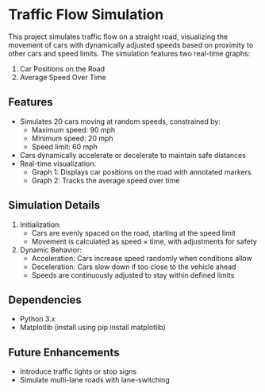 # Traffic Flow Simulation

This project simulates traffic flow on a straight road, visualizing the movement of cars with dynamically adjusted speeds based on proximity to other cars and speed limits.
The simulation features two real-time graphs:
1. Car Positions on the Road
2. Average Speed Over Time


## Features
* Simulates 20 cars moving at random speeds, constrained by:
    * Maximum speed: 90 mph
    * Minimum speed: 20 mph
    * Speed limit: 60 mph
* Cars dynamically accelerate or decelerate to maintain safe distances
* Real-time visualization:
    * Graph 1: Displays car positions on the road with annotated markers
    * Graph 2: Tracks the average speed over time


## Simulation Details
1. Initialization:
    * Cars are evenly spaced on the road, starting at the speed limit
    * Movement is calculated as speed × time, with adjustments for safety
2. Dynamic Behavior:
    * Acceleration: Cars increase speed randomly when conditions allow
    * Deceleration: Cars slow down if too close to the vehicle ahead
    * Speeds are continuously adjusted to stay within defined limits

  
## Dependencies
* Python 3.x
* Matplotlib (install using pip install matplotlib)


## Future Enhancements
* Introduce traffic lights or stop signs
* Simulate multi-lane roads with lane-switching

